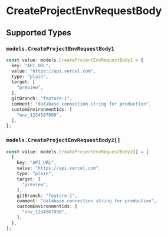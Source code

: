 # CreateProjectEnvRequestBody


## Supported Types

### `models.CreateProjectEnvRequestBody1`

```typescript
const value: models.CreateProjectEnvRequestBody1 = {
  key: "API_URL",
  value: "https://api.vercel.com",
  type: "plain",
  target: [
    "preview",
  ],
  gitBranch: "feature-1",
  comment: "database connection string for production",
  customEnvironmentIds: [
    "env_1234567890",
  ],
};
```

### `models.CreateProjectEnvRequestBody2[]`

```typescript
const value: models.CreateProjectEnvRequestBody2[] = [
  {
    key: "API_URL",
    value: "https://api.vercel.com",
    type: "plain",
    target: [
      "preview",
    ],
    gitBranch: "feature-1",
    comment: "database connection string for production",
    customEnvironmentIds: [
      "env_1234567890",
    ],
  },
];
```

